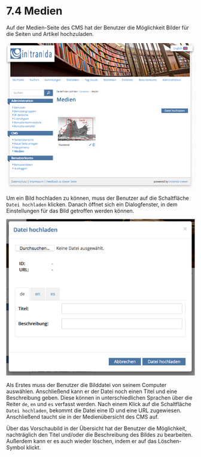 # 7.4 Medien

Auf der Medien-Seite des CMS hat der Benutzer die Möglichkeit Bilder für die Seiten und Artikel hochzuladen.

![](../.gitbook/assets/medien.png)

Um ein Bild hochladen zu können, muss der Benutzer auf die Schaltfläche `Datei hochladen` klicken. Danach öffnet sich ein Dialogfenster, in dem Einstellungen für das Bild getroffen werden können.

![](../.gitbook/assets/medien-upload-dialog.png)

Als Erstes muss der Benutzer die Bilddatei von seinem Computer auswählen. Anschließend kann er der Datei noch einen Titel und eine Beschreibung geben. Diese können in unterschiedlichen Sprachen über die Reiter `de`, `en` und `es` verfasst werden. Nach einem Klick auf die Schaltfläche `Datei hochladen`, bekommt die Datei eine ID und eine URL zugewiesen. Anschließend taucht sie in der Medienübersicht des CMS auf.

Über das Vorschaubild in der Übersicht hat der Benutzer die Möglichkeit, nachträglich den Titel und/oder die Beschreibung des Bildes zu bearbeiten. Außerdem kann er es auch wieder löschen, indem er auf das Löschen-Symbol klickt.

